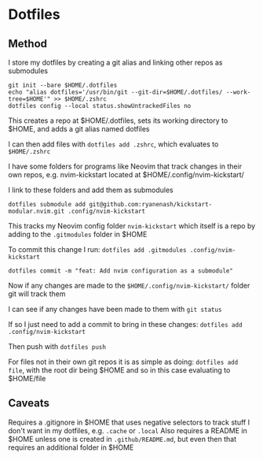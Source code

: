 # Dotfiles 

## Method

I store my dotfiles by creating a git alias and linking other repos as submodules 

```
git init --bare $HOME/.dotfiles
echo "alias dotfiles='/usr/bin/git --git-dir=$HOME/.dotfiles/ --work-tree=$HOME'" >> $HOME/.zshrc
dotfiles config --local status.showUntrackedFiles no
```

This creates a repo at $HOME/.dotfiles, sets its working directory to $HOME, and adds a git alias named dotfiles 

I can then add files with `dotfiles add .zshrc`, which evaluates to `$HOME/.zshrc`

I have some folders for programs like Neovim that track changes in their own repos, e.g. nvim-kickstart located at $HOME/.config/nvim-kickstart/

I link to these folders and add them as submodules 

`dotfiles submodule add git@github.com:ryanenash/kickstart-modular.nvim.git .config/nvim-kickstart`

This tracks my Neovim config folder `nvim-kickstart` which itself is a repo by adding to the `.gitmodules` folder in $HOME 

To commit this change I run:
`dotfiles add .gitmodules .config/nvim-kickstart`

`dotfiles commit -m "feat: Add nvim configuration as a submodule"`

Now if any changes are made to the `$HOME/.config/nvim-kickstart/` folder git will track them

I can see if any changes have been made to them with `git status`

If so I just need to add a commit to bring in these changes: `dotfiles add .config/nvim-kickstart`

Then push with `dotfiles push`

For files not in their own git repos it is as simple as doing: `dotfiles add file`, with the root dir being $HOME and so in this case evaluating to $HOME/file

## Caveats 

Requires a .gitignore in $HOME that uses negative selectors to track stuff I don't want in my dotfiles, e.g. `.cache` or `.local`
Also requires a README in $HOME unless one is created in `.github/README.md`, but even then that requires an additional folder in $HOME 



```

